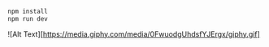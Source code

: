 
```bash
npm install
npm run dev
```
![Alt Text][https://media.giphy.com/media/0FwuodgUhdsfYJErgx/giphy.gif]
